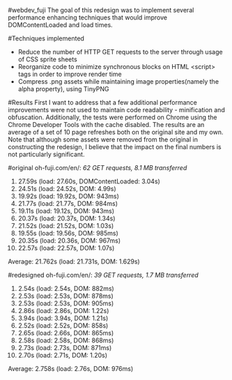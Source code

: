 #webdev_fuji
The goal of this redesign was to implement several performance enhancing techniques that would improve DOMContentLoaded and load times.

#Techniques implemented
* Reduce the number of HTTP GET requests to the server through usage of CSS sprite sheets
* Reorganize code to minimize synchronous blocks on HTML \<script\> tags in order to improve render time
* Compress .png assets while maintaining image properties(namely the alpha property), using TinyPNG

#Results
First I want to address that a few additional performance improvements were not used to maintain code readability - minification and obfuscation. Additionally, the tests were performed on Chrome using the Chrome Developer Tools with the cache disabled. The results are an average of a set of 10 page refreshes both on the original site and my own. Note that although some assets were removed from the original in constructing the redesign, I believe that the impact on the final numbers is not particularly significant.

#original oh-fuji.com/en/:
*62 GET requests, 8.1 MB transferred*

1. 27.59s (load: 27.60s, DOMContentLoaded: 3.04s)
2. 24.51s (load: 24.52s, DOM: 4.99s)
3. 19.92s (load: 19.92s, DOM: 943ms)
4. 21.77s (load: 21.77s, DOM: 984ms)
5. 19.11s (load: 19.12s, DOM: 943ms)
6. 20.37s (load: 20.37s, DOM: 1.34s)
7. 21.52s (load: 21.52s, DOM: 1.03s)
8. 19.55s (load: 19.56s, DOM: 985ms)
9. 20.35s (load: 20.36s, DOM: 967ms)
10. 22.57s (load: 22.57s, DOM: 1.07s)

Average: 21.762s (load: 21.731s, DOM: 1.629s)
	

#redesigned oh-fuji.com/en/:
*39 GET requests, 1.7 MB transferred*

1. 2.54s (load: 2.54s, DOM: 882ms) 
2. 2.53s (load: 2.53s, DOM: 878ms)
3. 2.53s (load: 2.53s, DOM: 905ms)
4. 2.86s (load: 2.86s, DOM: 1.22s)
5. 3.94s (load: 3.94s, DOM: 1.21s)
6. 2.52s (load: 2.52s, DOM: 858s)
7. 2.65s (load: 2.66s, DOM: 865ms)
8. 2.58s (load: 2.58s, DOM: 868ms)
9. 2.73s (load: 2.73s, DOM: 871ms)
10. 2.70s (load: 2.71s, DOM: 1.20s)

Average: 2.758s (load: 2.76s, DOM: 976ms)

